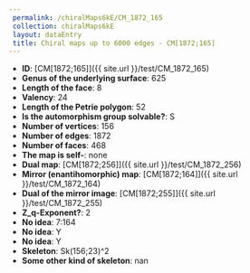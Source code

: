 ```yaml
--- 
 permalink: /chiralMaps6kE/CM_1872_165 
 collection: chiralMaps6kE
 layout: dataEntry
 title: Chiral maps up to 6000 edges - CM[1872;165]
---
```


- **ID**: [CM[1872;165]]({{ site.url }}/test/CM_1872_165)
- **Genus of the underlying surface**: 625
- **Length of the face**: 8
- **Valency**: 24
- **Length of the Petrie polygon**: 52
- **Is the automorphism group solvable?**: S
- **Number of vertices**: 156
- **Number of edges**: 1872
- **Number of faces**: 468
- **The map is self-**: none
- **Dual map**: [CM[1872;256]]({{ site.url }}/test/CM_1872_256)
- **Mirror (enantihomorphic) map**: [CM[1872;164]]({{ site.url }}/test/CM_1872_164)
- **Dual of the mirror image**: [CM[1872;255]]({{ site.url }}/test/CM_1872_255)
- **Z_q-Exponent?**: 2
- **No idea**:  7:164
- **No idea**: Y
- **No idea**: Y
- **Skeleton**: Sk(156;23)^2
- **Some other kind of skeleton**: nan

